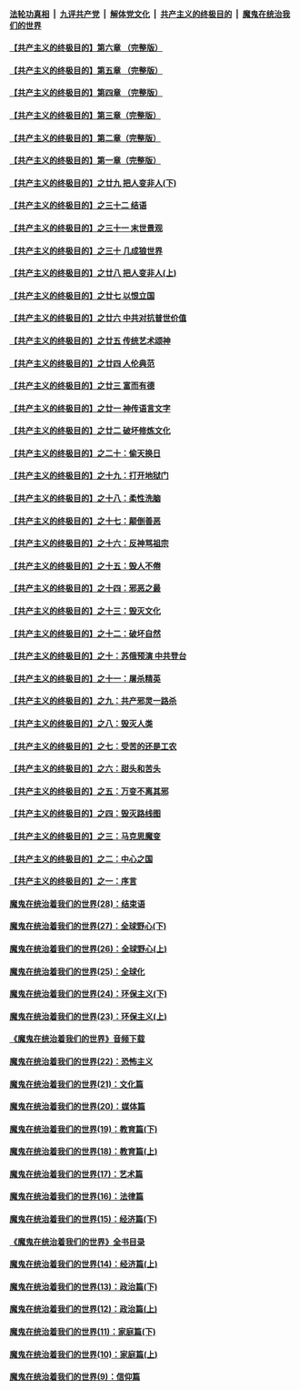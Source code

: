####  [法轮功真相](../../../../basic/blob/master/README.md?t=04251601) &nbsp;|&nbsp; [九评共产党](../../../../9ping.md/blob/master/README.md?t=04251601) &nbsp;|&nbsp; [解体党文化](../../../../jtdwh.md/blob/master/README.md?t=04251601)  &nbsp;|&nbsp; [共产主义的终极目的](../../../../gczydzjmd.md/blob/master/README.md?t=04251601) &nbsp;|&nbsp; [魔鬼在统治我们的世界](../../../../mgztzwmdsj.md/blob/master/README.md?t=04251601) 

#### [【共产主义的终极目的】第六章 （完整版）](../pages/nsc422/n11428913.md?t=04251601) 

#### [【共产主义的终极目的】第五章 （完整版）](../pages/nsc422/n11428912.md?t=04251601) 

#### [【共产主义的终极目的】第四章 （完整版）](../pages/nsc422/n11428907.md?t=04251601) 

#### [【共产主义的终极目的】第三章（完整版）](../pages/nsc422/n11428848.md?t=04251601) 

#### [【共产主义的终极目的】第二章（完整版）](../pages/nsc422/n11428831.md?t=04251601) 

#### [【共产主义的终极目的】第一章（完整版）](../pages/nsc422/n11417651.md?t=04251601) 

#### [【共产主义的终极目的】之廿九 把人变非人(下)](../pages/nsc422/n11344140.md?t=04251601) 

#### [【共产主义的终极目的】之三十二 结语](../pages/nsc422/n11360535.md?t=04251601) 

#### [【共产主义的终极目的】之三十一 末世景观](../pages/nsc422/n11351129.md?t=04251601) 

#### [【共产主义的终极目的】之三十 几成狼世界](../pages/nsc422/n11348280.md?t=04251601) 

#### [【共产主义的终极目的】之廿八 把人变非人(上)](../pages/nsc422/n11340492.md?t=04251601) 

#### [【共产主义的终极目的】之廿七 以恨立国](../pages/nsc422/n11336944.md?t=04251601) 

#### [【共产主义的终极目的】之廿六 中共对抗普世价值](../pages/nsc422/n11324785.md?t=04251601) 

#### [【共产主义的终极目的】之廿五 传统艺术颂神](../pages/nsc422/n11296396.md?t=04251601) 

#### [【共产主义的终极目的】之廿四 人伦典范](../pages/nsc422/n11296397.md?t=04251601) 

#### [【共产主义的终极目的】之廿三 富而有德](../pages/nsc422/n11283598.md?t=04251601) 

#### [【共产主义的终极目的】之廿一 神传语言文字](../pages/nsc422/n11263265.md?t=04251601) 

#### [【共产主义的终极目的】之廿二 破坏修炼文化](../pages/nsc422/n11245728.md?t=04251601) 

#### [【共产主义的终极目的】之二十：偷天换日](../pages/nsc422/n11238846.md?t=04251601) 

#### [【共产主义的终极目的】之十九：打开地狱门](../pages/nsc422/n11206376.md?t=04251601) 

#### [【共产主义的终极目的】之十八：柔性洗脑](../pages/nsc422/n11199994.md?t=04251601) 

#### [【共产主义的终极目的】之十七：颠倒善恶](../pages/nsc422/n11179782.md?t=04251601) 

#### [【共产主义的终极目的】之十六：反神骂祖宗](../pages/nsc422/n11166798.md?t=04251601) 

#### [【共产主义的终极目的】之十五：毁人不倦](../pages/nsc422/n11166792.md?t=04251601) 

#### [【共产主义的终极目的】之十四：邪恶之最](../pages/nsc422/n11150249.md?t=04251601) 

#### [【共产主义的终极目的】之十三：毁灭文化](../pages/nsc422/n11135227.md?t=04251601) 

#### [【共产主义的终极目的】之十二：破坏自然](../pages/nsc422/n11135214.md?t=04251601) 

#### [【共产主义的终极目的】之十：苏俄预演 中共登台](../pages/nsc422/n11118424.md?t=04251601) 

#### [【共产主义的终极目的】之十一：屠杀精英](../pages/nsc422/n11118442.md?t=04251601) 

#### [【共产主义的终极目的】之九：共产邪灵一路杀](../pages/nsc422/n11114139.md?t=04251601) 

#### [【共产主义的终极目的】之八：毁灭人类](../pages/nsc422/n11108503.md?t=04251601) 

#### [【共产主义的终极目的】之七：受苦的还是工农](../pages/nsc422/n11101809.md?t=04251601) 

#### [【共产主义的终极目的】之六：甜头和苦头](../pages/nsc422/n11096971.md?t=04251601) 

#### [【共产主义的终极目的】之五：万变不离其邪](../pages/nsc422/n11091285.md?t=04251601) 

#### [【共产主义的终极目的】之四：毁灭路线图](../pages/nsc422/n11086284.md?t=04251601) 

#### [【共产主义的终极目的】之三：马克思魔变](../pages/nsc422/n11061941.md?t=04251601) 

#### [【共产主义的终极目的】之二：中心之国](../pages/nsc422/n11047728.md?t=04251601) 

#### [【共产主义的终极目的】之一：序言](../pages/nsc422/n11086077.md?t=04251601) 

#### [魔鬼在统治着我们的世界(28)：结束语](../pages/nsc422/n10936246.md?t=04251601) 

#### [魔鬼在统治着我们的世界(27)：全球野心(下)](../pages/nsc422/n10928319.md?t=04251601) 

#### [魔鬼在统治着我们的世界(26)：全球野心(上)](../pages/nsc422/n10900318.md?t=04251601) 

#### [魔鬼在统治着我们的世界(25)：全球化](../pages/nsc422/n10788205.md?t=04251601) 

#### [魔鬼在统治着我们的世界(24)：环保主义(下)](../pages/nsc422/n10695307.md?t=04251601) 

#### [魔鬼在统治着我们的世界(23)：环保主义(上)](../pages/nsc422/n10688613.md?t=04251601) 

#### [《魔鬼在统治着我们的世界》音频下载](../pages/nsc422/n10635553.md?t=04251601) 

#### [魔鬼在统治着我们的世界(22)：恐怖主义](../pages/nsc422/n10614727.md?t=04251601) 

#### [魔鬼在统治着我们的世界(21)：文化篇](../pages/nsc422/n10597706.md?t=04251601) 

#### [魔鬼在统治着我们的世界(20)：媒体篇](../pages/nsc422/n10586579.md?t=04251601) 

#### [魔鬼在统治着我们的世界(19)：教育篇(下)](../pages/nsc422/n10564808.md?t=04251601) 

#### [魔鬼在统治着我们的世界(18)：教育篇(上)](../pages/nsc422/n10526970.md?t=04251601) 

#### [魔鬼在统治着我们的世界(17)：艺术篇](../pages/nsc422/n10499093.md?t=04251601) 

#### [魔鬼在统治着我们的世界(16)：法律篇](../pages/nsc422/n10485969.md?t=04251601) 

#### [魔鬼在统治着我们的世界(15)：经济篇(下)](../pages/nsc422/n10469975.md?t=04251601) 

#### [《魔鬼在统治着我们的世界》全书目录](../pages/nsc422/n10464261.md?t=04251601) 

#### [魔鬼在统治着我们的世界(14)：经济篇(上)](../pages/nsc422/n10457370.md?t=04251601) 

#### [魔鬼在统治着我们的世界(13)：政治篇(下)](../pages/nsc422/n10448270.md?t=04251601) 

#### [魔鬼在统治着我们的世界(12)：政治篇(上)](../pages/nsc422/n10444576.md?t=04251601) 

#### [魔鬼在统治着我们的世界(11)：家庭篇(下)](../pages/nsc422/n10440961.md?t=04251601) 

#### [魔鬼在统治着我们的世界(10)：家庭篇(上)](../pages/nsc422/n10435448.md?t=04251601) 

#### [魔鬼在统治着我们的世界(9)：信仰篇](../pages/nsc422/n10432159.md?t=04251601) 

